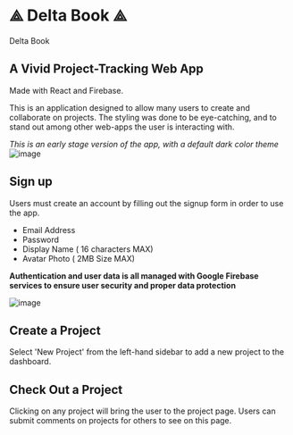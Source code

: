 # ⟁ Delta Book ⟁

 Delta Book 


## A Vivid Project-Tracking Web App
Made with React and Firebase.

This is an application designed to allow many users to create and collaborate on projects.
The styling was done to be eye-catching, and to stand out among other web-apps the user is interacting with.

*This is an early stage version of the app, with a default dark color theme*
![image](https://user-images.githubusercontent.com/91920147/160736342-dbb04531-7f83-4db0-b491-48ebc50809b8.png)



## Sign up
Users must create an account by filling out the signup form in order to use the app.
- Email Address
- Password
- Display Name ( 16 characters MAX)
- Avatar Photo ( 2MB Size MAX)

__Authentication and user data is all managed with Google Firebase services to ensure user security and proper data protection__

![image](https://user-images.githubusercontent.com/91920147/160295422-937090c8-e379-4943-96d5-b2c22208eb4e.png)

## Create a Project
Select 'New Project' from the left-hand sidebar to add a new project to the dashboard.

## Check Out a Project
Clicking on any project will bring the user to the project page. Users can submit comments on projects for others to see on this page.
